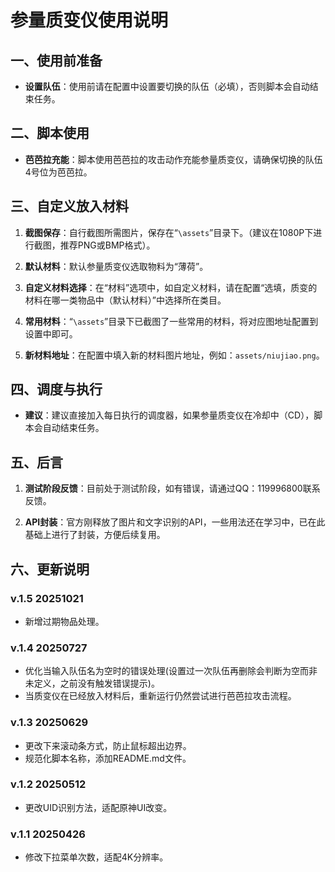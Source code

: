 # 参量质变仪使用说明

## 一、使用前准备

- **设置队伍**：使用前请在配置中设置要切换的队伍（必填），否则脚本会自动结束任务。

## 二、脚本使用

- **芭芭拉充能**：脚本使用芭芭拉的攻击动作充能参量质变仪，请确保切换的队伍4号位为芭芭拉。

## 三、自定义放入材料

1. **截图保存**：自行截图所需图片，保存在“`\assets`”目录下。（建议在1080P下进行截图，推荐PNG或BMP格式）。

2. **默认材料**：默认参量质变仪选取物料为“薄荷”。

3. **自定义材料选择**：在“材料”选项中，如自定义材料，请在配置“选填，质变的材料在哪一类物品中（默认材料）”中选择所在类目。

4. **常用材料**：“`\assets`”目录下已截图了一些常用的材料，将对应图地址配置到设置中即可。

5. **新材料地址**：在配置中填入新的材料图片地址，例如：`assets/niujiao.png`。

## 四、调度与执行

- **建议**：建议直接加入每日执行的调度器，如果参量质变仪在冷却中（CD），脚本会自动结束任务。

## 五、后言

1. **测试阶段反馈**：目前处于测试阶段，如有错误，请通过QQ：119996800联系反馈。

2. **API封装**：官方刚释放了图片和文字识别的API，一些用法还在学习中，已在此基础上进行了封装，方便后续复用。

## 六、更新说明

### v.1.5 20251021

- 新增过期物品处理。

### v.1.4 20250727

- 优化当输入队伍名为空时的错误处理(设置过一次队伍再删除会判断为空而非未定义，之前没有触发错误提示)。
- 当质变仪在已经放入材料后，重新运行仍然尝试进行芭芭拉攻击流程。

### v.1.3 20250629

- 更改下来滚动条方式，防止鼠标超出边界。
- 规范化脚本名称，添加README.md文件。

### v.1.2 20250512

- 更改UID识别方法，适配原神UI改变。

### v.1.1 20250426

- 修改下拉菜单次数，适配4K分辨率。







